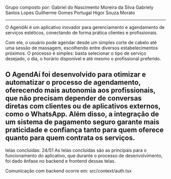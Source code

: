 Grupo composto por: 
Gabriel do Nascimento Moreira da Silva
Gabriely Santos Lopes
Guilherme Gomes Portugal
Higor Souza Morato

-----------------------------------------------------
O AgendAí é um aplicativo inovador para gerenciamento e agendamento de serviços estéticos, conectando de forma prática clientes e profissionais.

Com ele, o usuário pode agendar desde um simples corte de cabelo até uma sessão de massagem, escolhendo entre diversos estabelecimentos próximos. O processo é simples: basta selecionar o tipo de serviço desejado, o dia, o horário disponível e até mesmo o profissional preferido.

O AgendAí foi desenvolvido para otimizar e automatizar o processo de agendamento, oferecendo mais autonomia aos profissionais, que não precisam depender de conversas diretas com clientes ou de aplicativos externos, como o WhatsApp. Além disso, a integração de um sistema de pagamento seguro garante mais praticidade e confiança tanto para quem oferece quanto para quem contrata os serviços.
-------------------------------------------------------

telas concluidas: 24/51
As telas concluidas são as principais para o funcionamento do aplicativo, que durante o processo de desenvolvimento, foi dado ênfase no backend e frontend dessas telas.


Comunicação com backend ocorre em: src/context/auth.tsx
